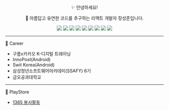 <div align="center">

 ✨ 안녕하세요! 
 
 🌱 아름답고 유연한 코드를 추구하는 리액트 개발자 장성준입니다.

 <img src ="https://img.shields.io/badge/Kotlin-7F52FF.svg?&style=flat&logo=Kotlin&logoColor=white"/>
 <img src ="https://img.shields.io/badge/Android-3DDC84.svg?&style=flat&logo=Android&logoColor=white"/>
 <img src="https://img.shields.io/badge/HTML-E34F26?style=flat&logo=HTML&logoColor=white"/>
 <img src="https://img.shields.io/badge/CSS-1572B6?style=flat&logo=CSS&logoColor=white"/>
 <img src="https://img.shields.io/badge/JavaScript-F7DF1E?style=flat&logo=JavaScript&logoColor=white" />
 <img src="https://img.shields.io/badge/TypeScript-3178C6?style=flat&logo=TypeScript&logoColor=white" />
 <img src="https://img.shields.io/badge/React-61DAFB?style=flat&logo=React&logoColor=white"/>
 <img src="https://img.shields.io/badge/Spring-6DB33F?style=flat&logo=Spring&logoColor=white" />
 <img src="https://img.shields.io/badge/MySQL-4479A1?style=flat&logo=MySQL&logoColor=white" />
</div>

***

📝 Career

- 구름x카카오 K-디지털 트레이닝
- InnoPost(Android)
- Swit Korea(Android)
- 삼성청년소프트웨어아카데미(SSAFY) 6기
- 금오공과대학교

***

🎈 PlayStore 

 - [1365 봉사활동](https://play.google.com/store/apps/details?id=g6y116.volunteer)
